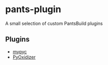 # pants-plugin

A small selection of custom PantsBuild plugins

## Plugins

- [mypyc](https://github.com/sureshjoshi/pants-plugins/blob/main/pants-plugins/experimental/mypyc/README.md)
- [PyOxidizer](https://github.com/sureshjoshi/pants-plugins/blob/main/pants-plugins/experimental/pyoxidizer/README.md)
